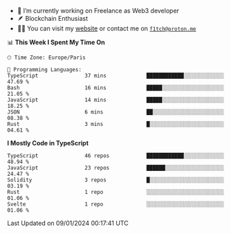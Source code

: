 - 🔭 I’m currently working on Freelance as Web3 developer
- 🪶 Blockchain Enthusiast
- 👨‍💻 You can visit my [website](https://f1tch.xyz) or contact me on [`f1tch@proton.me`](mailto:f1tch@proton.me)

<!--START_SECTION:waka-->
📊 **This Week I Spent My Time On** 

```text
🕑︎ Time Zone: Europe/Paris

💬 Programming Languages: 
TypeScript               37 mins             ████████████░░░░░░░░░░░░░   47.69 % 
Bash                     16 mins             █████░░░░░░░░░░░░░░░░░░░░   21.05 % 
JavaScript               14 mins             █████░░░░░░░░░░░░░░░░░░░░   18.25 % 
JSON                     6 mins              ██░░░░░░░░░░░░░░░░░░░░░░░   08.38 % 
Rust                     3 mins              █░░░░░░░░░░░░░░░░░░░░░░░░   04.61 % 
```

**I Mostly Code in TypeScript** 

```text
TypeScript               46 repos            ████████████░░░░░░░░░░░░░   48.94 % 
JavaScript               23 repos            ██████░░░░░░░░░░░░░░░░░░░   24.47 % 
Solidity                 3 repos             █░░░░░░░░░░░░░░░░░░░░░░░░   03.19 % 
Rust                     1 repo              ░░░░░░░░░░░░░░░░░░░░░░░░░   01.06 % 
Svelte                   1 repo              ░░░░░░░░░░░░░░░░░░░░░░░░░   01.06 % 
```




 Last Updated on 09/01/2024 00:17:41 UTC
<!--END_SECTION:waka-->
